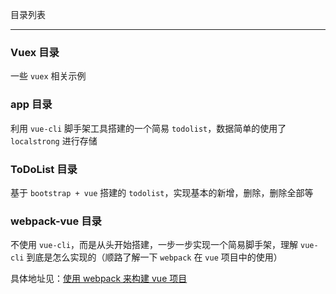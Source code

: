 目录列表

----


### Vuex 目录

一些 `vuex` 相关示例

### app 目录

利用 `vue-cli` 脚手架工具搭建的一个简易 `todolist`，数据简单的使用了 `localstrong` 进行存储


### ToDoList 目录

基于 `bootstrap + vue` 搭建的 `todolist`，实现基本的新增，删除，删除全部等


### webpack-vue 目录

不使用 `vue-cli`，而是从头开始搭建，一步一步实现一个简易脚手架，理解 `vue-cli` 到底是怎么实现的（顺路了解一下 `webpack` 在 `vue` 项目中的使用）

具体地址见：[使用 webpack 来构建 vue 项目](http://heptaluan.com/?p=2328)

